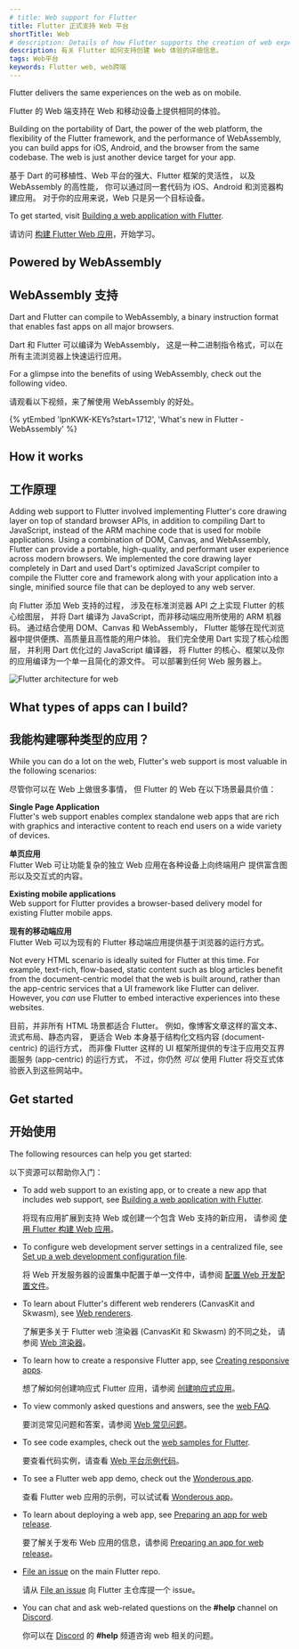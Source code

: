 ```yaml
---
# title: Web support for Flutter
title: Flutter 正式支持 Web 平台
shortTitle: Web
# description: Details of how Flutter supports the creation of web experiences.
description: 有关 Flutter 如何支持创建 Web 体验的详细信息。
tags: Web平台
keywords: Flutter web, web跨端
---
```


Flutter delivers the same experiences on the web as on mobile.

Flutter 的 Web 端支持在 Web 和移动设备上提供相同的体验。

Building on the portability of Dart, the power of the web platform, the
flexibility of the Flutter framework, and the performance of WebAssembly,
you can build apps for iOS, Android, and the browser from the same codebase.
The web is just another device target for your app.

基于 Dart 的可移植性、Web 平台的强大、Flutter 框架的灵活性，
以及 WebAssembly 的高性能，
你可以通过同一套代码为 iOS、Android 和浏览器构建应用。
对于你的应用来说，Web 只是另一个目标设备。

To get started, visit [Building a web application with Flutter][].

请访问 [构建 Flutter Web 应用][Building a web application with Flutter]，开始学习。

## Powered by WebAssembly

## WebAssembly 支持

Dart and Flutter can compile to WebAssembly,
a binary instruction format that enables fast apps on all major browsers.

Dart 和 Flutter 可以编译为 WebAssembly，
这是一种二进制指令格式，可以在所有主流浏览器上快速运行应用。

For a glimpse into the benefits of using WebAssembly,
check out the following video.

请观看以下视频，来了解使用 WebAssembly 的好处。

{% ytEmbed 'lpnKWK-KEYs?start=1712', 'What\'s new in Flutter - WebAssembly' %}

## How it works

## 工作原理

Adding web support to Flutter involved implementing Flutter's
core drawing layer on top of standard browser APIs, in addition
to compiling Dart to JavaScript, instead of the ARM machine code that
is used for mobile applications. Using a combination of DOM, Canvas,
and WebAssembly, Flutter can provide a portable, high-quality,
and performant user experience across modern browsers.
We implemented the core drawing layer completely in Dart
and used Dart's optimized JavaScript compiler to compile the
Flutter core and framework along with your application
into a single, minified source file that can be deployed to
any web server.

向 Flutter 添加 Web 支持的过程，
涉及在标准浏览器 API 之上实现 Flutter 的核心绘图层，
并将 Dart 编译为 JavaScript，而非移动端应用所使用的 ARM 机器码。
通过结合使用 DOM、Canvas 和 WebAssembly，
Flutter 能够在现代浏览器中提供便携、高质量且高性能的用户体验。
我们完全使用 Dart 实现了核心绘图层，
并利用 Dart 优化过的 JavaScript 编译器，
将 Flutter 的核心、框架以及你的应用编译为一个单一且简化的源文件。
可以部署到任何 Web 服务器上。

<img src="/assets/images/docs/arch-overview/web-framework-diagram.png" alt="Flutter architecture for web" >

## What types of apps can I build?

## 我能构建哪种类型的应用？

While you can do a lot on the web,
Flutter's web support is most valuable in the
following scenarios:

尽管你可以在 Web 上做很多事情，
但 Flutter 的 Web 在以下场景最具价值：

**Single Page Application**
<br>Flutter's web support enables complex standalone web apps that are rich with
  graphics and interactive content to reach end users on a wide variety of
  devices.

**单页应用**
<br>Flutter Web 可让功能复杂的独立 Web 应用在各种设备上向终端用户
  提供富含图形以及交互式的内容。

**Existing mobile applications**
<br>Web support for Flutter provides a browser-based delivery model for existing
  Flutter mobile apps.

**现有的移动端应用**
<br>Flutter Web 可以为现有的 Flutter 移动端应用提供基于浏览器的运行方式。

Not every HTML scenario is ideally suited for Flutter at this time.
For example, text-rich, flow-based, static content such as blog articles
benefit from the document-centric model that the web is built around,
rather than the app-centric services that a UI framework like Flutter
can deliver. However, you _can_ use Flutter to embed interactive
experiences into these websites.

目前，并非所有 HTML 场景都适合 Flutter。
例如，像博客文章这样的富文本、流式布局、静态内容，
更适合 Web 本身基于结构化文档内容 (document-centric) 的运行方式，
而非像 Flutter 这样的 UI 框架所提供的专注于应用交互界面服务 (app-centric) 的运行方式，
不过，你仍然 _可以_ 使用 Flutter 将交互式体验嵌入到这些网站中。

## Get started

## 开始使用

The following resources can help you get started:

以下资源可以帮助你入门：

* To add web support to an existing app, or to create a
  new app that includes web support, see
  [Building a web application with Flutter][].

  将现有应用扩展到支持 Web 或创建一个包含 Web 支持的新应用，
  请参阅 [使用 Flutter 构建 Web 应用][Building a web application with Flutter]。

* To configure web development server settings in a centralized file, see [Set up a web development configuration file][].

  将 Web 开发服务器的设置集中配置于单一文件中，请参阅 [配置 Web 开发配置文件][Set up a web development configuration file]。

* To learn about Flutter's different web renderers (CanvasKit and Skwasm), see
  [Web renderers][].

  了解更多关于 Flutter web 渲染器 (CanvasKit 和 Skwasm) 的不同之处，
  请参阅 [Web 渲染器][Web renderers]。

* To learn how to create a responsive Flutter
  app, see [Creating responsive apps][].
  
  想了解如何创建响应式 Flutter 应用，请参阅 [创建响应式应用][Creating responsive apps]。
  
* To view commonly asked questions and answers, see the
  [web FAQ][].
  
  要浏览常见问题和答案，请参阅 [Web 常见问题][web FAQ]。
  
* To see code examples,
  check out the [web samples for Flutter][].

  要查看代码实例，请查看
  [Web 平台示例代码][web samples for Flutter]。

* To see a Flutter web app demo, check out the [Wonderous app][].

  查看 Flutter web 应用的示例，可以试试看 [Wonderous app][]。

* To learn about deploying a web app, see
  [Preparing an app for web release][].
  
  要了解关于发布 Web 应用的信息，请参阅 [Preparing an app for web release][]。
  
* [File an issue][] on the main Flutter repo.

  请从 [File an issue][] 向 Flutter 主仓库提一个 issue。

* You can chat and ask web-related questions on the
  **#help** channel on [Discord][].

  你可以在 [Discord][] 的 **#help** 频道咨询 web 相关的问题。

[Building a web application with Flutter]: /platform-integration/web/building
[Set up a web development configuration file]: /platform-integration/web/web-dev-config-file
[Creating responsive apps]: /ui/adaptive-responsive
[Discord]: https://discordapp.com/invite/yeZ6s7k
[file an issue]: https://goo.gle/flutter_web_issue
[Wonderous app]: {{site.wonderous}}/web
[Preparing an app for web release]: /deployment/web
[Progressive Web Application]: https://web.dev/progressive-web-apps/
[web FAQ]: /platform-integration/web/faq
[web samples for Flutter]: https://github.com/flutter/samples/#?platform=web
[Web renderers]: /platform-integration/web/renderers
